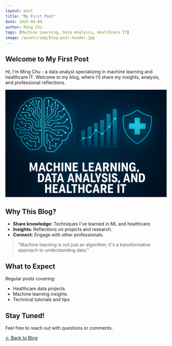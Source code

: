 ```yaml
---
layout: post
title: "My First Post"
date: 2025-04-09
author: Ming Chu
tags: [Machine Learning, Data Analysis, Healthcare IT]
image: /assets/img/blog-post-header.jpg
---
```


## Welcome to My First Post

Hi, I'm Ming Chu - a data analyst specializing in machine learning and healthcare IT. 
Welcome to my blog, where I'll share my insights, analysis, and professional reflections.

![Introductory Image](/assets/img/intro_pic.png)

## Why This Blog?

- **Share knowledge:** Techniques I've learned in ML and healthcare.
- **Insights:** Reflections on projects and research.
- **Connect:** Engage with other professionals.

> "Machine learning is not just an algorithm; it's a transformative approach to understanding data."

## What to Expect

Regular posts covering:
- Healthcare data projects
- Machine learning insights
- Technical tutorials and tips

## Stay Tuned!

Feel free to reach out with questions or comments.

[← Back to Blog](/blog)
